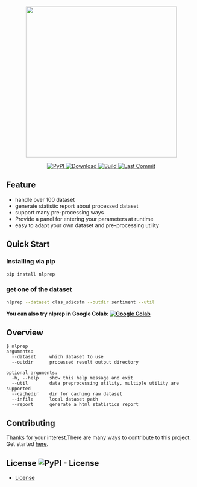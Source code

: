 <p align="center">
    <br>
    <img src="https://raw.githubusercontent.com/voidful/NLPrep/master/docs/img/nlprep.png" width="400"/>
    <br>
</p>
<p align="center">
    <a href="https://pypi.org/project/nlprep/">
        <img alt="PyPI" src="https://img.shields.io/pypi/v/nlprep">
    </a>
    <a href="https://github.com/voidful/NLPrep">
        <img alt="Download" src="https://img.shields.io/pypi/dm/nlprep">
    </a>
    <a href="https://github.com/voidful/NLPrep">
        <img alt="Build" src="https://img.shields.io/github/workflow/status/voidful/NLPrep/Python package">
    </a>
    <a href="https://github.com/voidful/NLPrep">
        <img alt="Last Commit" src="https://img.shields.io/github/last-commit/voidful/NLPrep">
    </a>
</p>

## Feature  

- handle over 100 dataset  
- generate statistic report about processed dataset  
- support many pre-processing ways  
- Provide a panel for entering your parameters at runtime  
- easy to adapt your own dataset and pre-processing utility  


## Quick Start
### Installing via pip
```bash
pip install nlprep
```
### get one of the dataset
```bash
nlprep --dataset clas_udicstm --outdir sentiment --util
```

**You can also try nlprep in Google Colab: [![Google Colab](https://colab.research.google.com/assets/colab-badge.svg "nlprep")](https://colab.research.google.com/drive/1EfVXa0O1gtTZ1xEAPDyvXMnyjcHxO7Jk?usp=sharing)**

## Overview
```
$ nlprep
arguments:
  --dataset     which dataset to use     
  --outdir      processed result output directory       
  
optional arguments:
  -h, --help    show this help message and exit
  --util        data preprocessing utility, multiple utility are supported 
  --cachedir    dir for caching raw dataset
  --infile      local dataset path
  --report      generate a html statistics report
```

## Contributing
Thanks for your interest.There are many ways to contribute to this project. Get started [here](https://github.com/voidful/nlprep/blob/master/CONTRIBUTING.md).

## License ![PyPI - License](https://img.shields.io/github/license/voidful/nlprep)

* [License](https://github.com/voidful/nlprep/blob/master/LICENSE)


